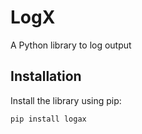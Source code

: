 # LogX

A Python library to log output
## Installation

Install the library using pip:

```bash
pip install logax

